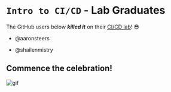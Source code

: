 # `Intro to CI/CD` - Lab Graduates

The GitHub users below ***killed it*** on their [CI/CD lab](intro.md)! 😎

[//]: # (Add your username below, in alphabetical order to prevent conflicts and duplication.)

- @aaronsteers

- @shailenmistry

## Commence the celebration!

[//]: # (Psst - feel free to add more art or GIFs here if you are so inclined!)

![gif](resources/congrats01.gif)
